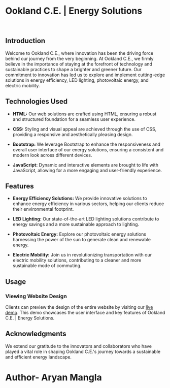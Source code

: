 # Ookland C.E. | Energy Solutions
<br>

## Introduction

Welcome to Ookland C.E., where innovation has been the driving force behind our journey from the very beginning. At Ookland C.E., we firmly believe in the importance of staying at the forefront of technology and sustainable practices to shape a brighter and greener future. Our commitment to innovation has led us to explore and implement cutting-edge solutions in energy efficiency, LED lighting, photovoltaic energy, and electric mobility.

## Technologies Used

- **HTML:** Our web solutions are crafted using HTML, ensuring a robust and structured foundation for a seamless user experience.

- **CSS:** Styling and visual appeal are achieved through the use of CSS, providing a responsive and aesthetically pleasing design.

- **Bootstrap:** We leverage Bootstrap to enhance the responsiveness and overall user interface of our energy solutions, ensuring a consistent and modern look across different devices.

- **JavaScript:** Dynamic and interactive elements are brought to life with JavaScript, allowing for a more engaging and user-friendly experience.

## Features

- **Energy Efficiency Solutions:** We provide innovative solutions to enhance energy efficiency in various sectors, helping our clients reduce their environmental footprint.

- **LED Lighting:** Our state-of-the-art LED lighting solutions contribute to energy savings and a more sustainable approach to lighting.

- **Photovoltaic Energy:** Explore our photovoltaic energy solutions harnessing the power of the sun to generate clean and renewable energy.

- **Electric Mobility:** Join us in revolutionizing transportation with our electric mobility solutions, contributing to a cleaner and more sustainable mode of commuting.



## Usage

### Viewing Website Design

Clients can preview the design of the entire website by visiting our [live demo](https://aryan-mangla.github.io/ookland-Energy-Solutions/). This demo showcases the user interface and key features of Ookland C.E. | Energy Solutions.



## Acknowledgments

We extend our gratitude to the innovators and collaborators who have played a vital role in shaping Ookland C.E.'s journey towards a sustainable and efficient energy landscape.

<h1>Author- Aryan Mangla</h1>
    

